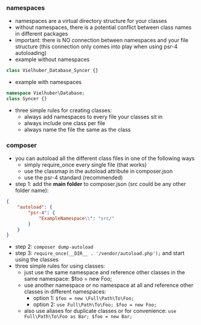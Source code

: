 ### namespaces

- namespaces are a virtual directory structure for your classes
- without namespaces, there is a potential conflict between class names in different packages
- important: there is NO connection between namespaces and your file structure (this connection only comes into play when using psr-4 autoloading)
- example without namespaces
```php
class Vielhuber_Database_Syncer {}
```
- example with namespaces
```php
namespace Vielhuber\Database;
class Syncer {}
```
- three simple rules for creating classes:
   - always add namespaces to every file your classes sit in
   - always include one class per file
   - always name the file the same as the class


### composer

- you can autoload all the different class files in one of the following ways
  - simply require_once every single file (that works)
  - use the classmap in the autoload attribute in composer.json
  - use the psr-4 standard (recommended)
- step 1: add the **main folder** to composer.json (src could be any other folder name):
```json
{
    "autoload": {
        "psr-4": {
	        "ExampleNamespace\\": "src/"
    	}
    }
}
```
- step 2: ```composer dump-autoload```
- step 3: ```require_once(__DIR__ . '/vendor/autoload.php');``` and start using the classes
- three simple rules for using classes:
   - just use the same namespace and reference other classes in the same namespace: $foo = new Foo;
   - use another namespace or no namespace at all and reference other classes in different namespaces: 
       - option 1: ```$foo = new \Full\Path\To\Foo;```
       - option 2: ```use Full\Path\To\Foo; $foo = new Foo;```
   - also use aliases for duplicate classes or for convenience: ```use Full\Path\To\Foo as Bar; $foo = new Bar;```